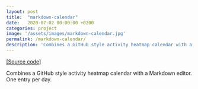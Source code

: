 ```yaml
---
layout: post
title:  "markdown-calendar"
date:   2020-07-02 00:00:00 +0200
categories: project
image: '/assets/images/markdown-calendar.jpg'
permalink: /markdown-calendar/
description: 'Combines a GitHub style activity heatmap calendar with a Markdown editor.'
---
```


[[Source code]](https://github.com/emilosman/markdown-calendar)

Combines a GitHub style activity heatmap calendar with a Markdown editor.  
One entry per day.
